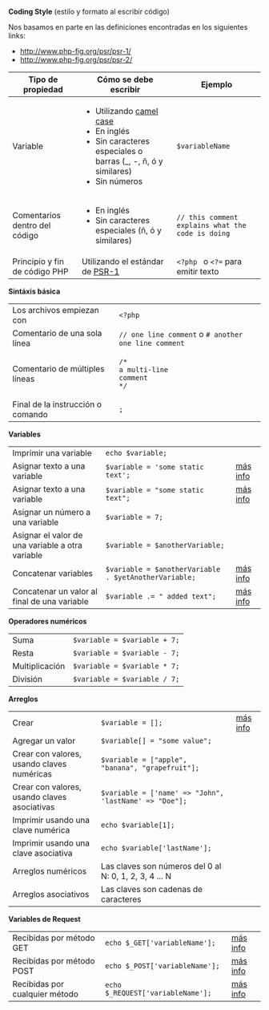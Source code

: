 **Coding Style** (estilo y formato al escribir código)

Nos basamos en parte en las definiciones encontradas en los siguientes links:
- <http://www.php-fig.org/psr/psr-1/>
- <http://www.php-fig.org/psr/psr-2/>

<table>
  <thead>
    <th>Tipo de propiedad</th>
    <th>Cómo se debe escribir</th>
    <th>Ejemplo</th>
  </thead>
  <tbody>
    <tr>
      <td>Variable</td>
      <td>
        <ul>
          <li>Utilizando <a href="https://en.wikipedia.org/wiki/CamelCase">camel case</a></li>
          <li>En inglés</li>
          <li>Sin caracteres especiales o barras (_, -, ñ, ó y similares)</li>
          <li>Sin números</li>
        </ul>
      </td>
      <td><code>$variableName</code></td>
    </tr>
    <tr>
      <td>Comentarios dentro del código</td>
      <td>
        <ul>
          <li>En inglés</li>
          <li>Sin caracteres especiales (ñ, ó y similares)</li>
        </ul>
      </td>
      <td><code>// this comment explains what the code is doing</code></td>
    </tr>
    <tr>
      <td>Principio y fin de código PHP</td>
      <td>Utilizando el estándar de <a href="http://www.php-fig.org/psr/psr-1/">PSR-1</a></td>
      <td><code>&lt;?php </code> o <code>&lt;?=</code> para emitir texto</td>
    </tr>
  </tbody>
</table>

**Sintáxis básica**
<table>
<tr><td>Los archivos empiezan con</td>
<td><code>&lt;?php</code></td></tr>

<tr><td>Comentario de una sola línea</td>
<td><code>// one line comment</code> o <code># another one line comment</code></td></tr>

<tr><td>Comentario de múltiples líneas</td>
<td><pre><code>/* 
a multi-line
comment
*/</code></pre></td></tr>

<tr><td>Final de la instrucción o comando</td>
<td><code>;</code></td></tr>
</table>

**Variables**
<table>
  <tr>
    <td>
      Imprimir una variable
    </td>
    <td>
      <code>echo $variable;</code>
    </td>
  </tr>

  <tr>
    <td>
      Asignar texto a una variable
    </td>
    <td>
      <code>$variable = 'some static text';</code>
    </td>
    <td>
      <a href="http://www.php.net/manual/es/language.types.string.php#language.types.string.syntax.single">más info</a>
    </td>
  </tr>

  <tr>
    <td>
      Asignar texto a una variable
    </td>
    <td>
      <code>$variable = "some static text";</code>
    </td>
    <td>
      <a href="http://www.php.net/manual/es/language.types.string.php#language.types.string.syntax.double">más info</a>
    </td>
  </tr>

  <tr>
    <td>
      Asignar un número a una variable
    </td>
    <td>
      <code>$variable = 7;</code>
    </td>
  </tr>

  <tr>
    <td>
      Asignar el valor de una variable a otra variable
    </td>
    <td>
      <code>$variable = $anotherVariable;</code>
    </td>
  </tr>

  <tr>
    <td>
      Concatenar variables
    </td>
    <td>
      <code>$variable = $anotherVariable . $yetAnotherVariable;</code>
    </td>
    <td>
      <a href="http://php.net/manual/es/language.operators.string.php">más info</a>
    </td>
  </tr>

  <tr>
    <td>
      Concatenar un valor al final de una variable
    </td>
    <td>
      <code>$variable .= " added text";</code>
    </td>
    <td>
      <a href="http://php.net/manual/es/language.operators.string.php">más info</a>
    </td>
  </tr>
</table>

**Operadores numéricos**
<table>
  <tr>
    <td>
      Suma
    </td>
    <td>
      <code>$variable = $variable + 7;</code>
    </td>
  </tr>

  <tr>
    <td>
      Resta
    </td>
    <td>
      <code>$variable = $variable - 7;</code>
    </td>
  </tr>

  <tr>
    <td>
      Multiplicación
    </td>
    <td>
      <code>$variable = $variable * 7;</code>
    </td>
  </tr>

  <tr>
    <td>
      División
    </td>
    <td>
      <code>$variable = $variable / 7;</code>
    </td>
  </tr>
</table>

**Arreglos**
<table>
  <tr>
    <td>
      Crear
    </td>
    <td>
      <code>$variable = [];</code>
    </td>
    <td>
      <a href="http://php.net/manual/es/language.types.array.php">más info</a>
    </td>
  </tr>
  <tr>
    <td>
      Agregar un valor
    </td>
    <td>
      <code>$variable[] = "some value";</code>
    </td>
  </tr>
  <tr>
    <td>
      Crear con valores, usando claves numéricas
    </td>
    <td>
      <code>$variable = ["apple", "banana", "grapefruit"];</code>
    </td>
  </tr>
  <tr>
    <td>
      Crear con valores, usando claves asociativas
    </td>
    <td>
      <code>$variable = ['name' => "John", 'lastName' => "Doe"];</code>
    </td>
  </tr>
  <tr>
    <td>
      Imprimir usando una clave numérica
    </td>
    <td>
      <code>echo $variable[1];</code>
    </td>
  </tr>
  <tr>
    <td>
      Imprimir usando una clave asociativa
    </td>
    <td>
      <code>echo $variable['lastName'];</code>
    </td>
  </tr>
  <tr>
    <td>
      Arreglos numéricos
    </td>
    <td>
      Las claves son números del 0 al N: 0, 1, 2, 3, 4 ... N
    </td>
  </tr>
  <tr>
    <td>
      Arreglos asociativos
    </td>
    <td>
      Las claves son cadenas de caracteres
    </td>
  </tr>
</table>

**Variables de Request**
<table>
  <tr>
    <td>
      Recibidas por método GET
    </td>
    <td>
      <code>echo $_GET['variableName'];</code>
    </td>
    <td>
      <a href="http://php.net/manual/es/language.variables.external.php">más info</a>
    </td>
  </tr>
  <tr>
    <td>
      Recibidas por método POST
    </td>
    <td>
      <code>echo $_POST['variableName'];</code>
    </td>
    <td>
      <a href="http://php.net/manual/es/language.variables.external.php">más info</a>
    </td>
  </tr>
  <tr>
    <td>
      Recibidas por cualquier método
    </td>
    <td>
      <code>echo $_REQUEST['variableName'];</code>
    </td>
    <td>
      <a href="http://php.net/manual/es/language.variables.external.php">más info</a>
    </td>
  </tr>
</table>
